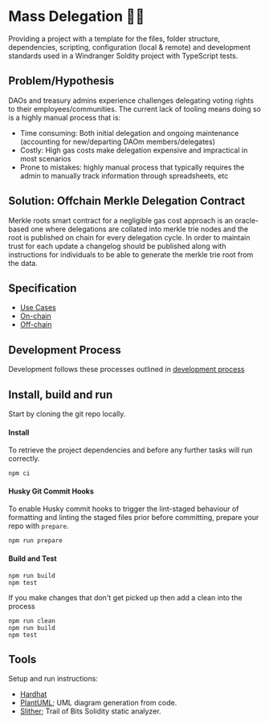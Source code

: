 # Mass Delegation 🎩👒

Providing a project with a template for the files, folder structure, dependencies, scripting, configuration (local & remote) and development standards used in a Windranger Soldity project with TypeScript tests.

## Problem/Hypothesis

DAOs and treasury admins experience challenges delegating voting rights to their employees/communities. The current lack of tooling means doing so is a highly manual process that is:

- Time consuming: Both initial delegation and ongoing maintenance (accounting for new/departing DAOm members/delegates)
- Costly: High gas costs make delegation expensive and impractical in most scenarios
- Prone to mistakes: highly manual process that typically requires the admin to manually track information through spreadsheets, etc

## Solution: Offchain Merkle Delegation Contract

Merkle roots smart contract for a negligible gas cost approach is an oracle-based one where delegations are collated into merkle trie nodes and the root is published on chain for every delegation cycle. In order to maintain trust for each update a changelog should be published along with instructions for individuals to be able to generate the merkle trie root from the data.

## Specification

- [Use Cases](./docs/use_cases.md)
- [On-chain](./docs/on-chain.md)
- [Off-chain](./docs/off-chain.md)


## Development Process

Development follows these processes outlined in [development process](docs/development_process.md)


## Install, build and run

Start by cloning the git repo locally.

#### Install

To retrieve the project dependencies and before any further tasks will run correctly.

```shell
npm ci
```

#### Husky Git Commit Hooks

To enable Husky commit hooks to trigger the lint-staged behaviour of formatting and linting the staged files prior
before committing, prepare your repo with `prepare`.

```shell
npm run prepare
```

#### Build and Test

```shell
npm run build
npm test
```

If you make changes that don't get picked up then add a clean into the process

```shell
npm run clean
npm run build
npm test
```

## Tools

Setup and run instructions:

- [Hardhat](./docs/tools/hardhat.md)
- [PlantUML](./docs/tools/plantuml.md); UML diagram generation from code.
- [Slither](./docs/tools/slither.md); Trail of Bits Solidity static analyzer.

